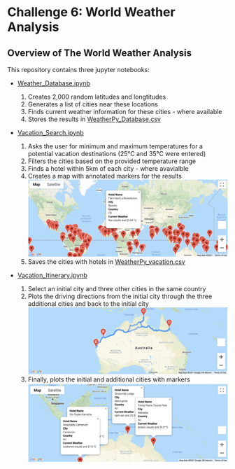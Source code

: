 # Challenge 6: World Weather Analysis

## Overview of The World Weather Analysis
This repository contains three jupyter notebooks:
- [Weather_Database.ipynb](https://github.com/Hala-INTJ/World_Weather_Analysis/blob/main/Weather_Database/Weather_Database.ipynb)
    1. Creates 2,000 random latitudes and longtitudes
    2. Generates a list of cities near these locations
    3. Finds current weather information for these cities - where available
    4. Stores the results in [WeatherPy_Database.csv](https://github.com/Hala-INTJ/World_Weather_Analysis/blob/main/Weather_Database/WeatherPy_Database.csv) 

- [Vacation_Search.ipynb](https://github.com/Hala-INTJ/World_Weather_Analysis/blob/main/Vacation_Search/Vacation_Search.ipynb)
    1. Asks the user for minimum and maximum temperatures for a potential vacation destinations (25°C and 35°C were entered)
    2. Filters the cities based on the provided temperature range
    3. Finds a hotel within 5km of each city - where avavialble
    4. Creates a map with annotated markers for the results
    ![WeatherPy_vacation_map.png](https://github.com/Hala-INTJ/World_Weather_Analysis/blob/main/Vacation_Search/WeatherPy_vacation_map.png)
    5. Saves the cities with hotels in [WeatherPy_vacation.csv](https://github.com/Hala-INTJ/World_Weather_Analysis/blob/main/Vacation_Search/WeatherPy_vacation.csv)

- [Vacation_Itinerary.ipynb](https://github.com/Hala-INTJ/World_Weather_Analysis/blob/main/Vacation_Itinerary/Vacation_Itinerary.ipynb)
    1. Select an initial city and three other cities in the same country 
    2. Plots the driving directions from the initial city through the three additional cities and back to the initial city
    ![WeatherPy_travel_map.png](https://github.com/Hala-INTJ/World_Weather_Analysis/blob/main/Vacation_Itinerary/WeatherPy_travel_map.png)
    3. Finally, plots the initial and additional cities with markers
    ![WeatherPy_travel_map_markers.png](https://github.com/Hala-INTJ/World_Weather_Analysis/blob/main/Vacation_Itinerary/WeatherPy_travel_map_markers.png)
